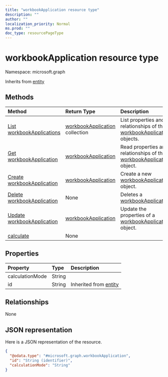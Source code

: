 ```yaml
---
title: "workbookApplication resource type"
description: ""
author: ""
localization_priority: Normal
ms.prod: ""
doc_type: resourcePageType
---
```


# workbookApplication resource type


Namespace: microsoft.graph




Inherits from [entity](../resources/entity.md)

## Methods
|Method|Return Type|Description|
|:---|:---|:---|
|[List workbookApplications](../api/workbookapplication-list.md)|[workbookApplication](../resources/workbookapplication.md) collection|List properties and relationships of the [workbookApplication](../resources/workbookapplication.md) objects.|
|[Get workbookApplication](../api/workbookapplication-get.md)|[workbookApplication](../resources/workbookapplication.md)|Read properties and relationships of the [workbookApplication](../resources/workbookapplication.md) object.|
|[Create workbookApplication](../api/workbookapplication-create.md)|[workbookApplication](../resources/workbookapplication.md)|Create a new [workbookApplication](../resources/workbookapplication.md) object.|
|[Delete workbookApplication](../api/workbookapplication-delete.md)|None|Deletes a [workbookApplication](../resources/workbookapplication.md).|
|[Update workbookApplication](../api/workbookapplication-update.md)|[workbookApplication](../resources/workbookapplication.md)|Update the properties of a [workbookApplication](../resources/workbookapplication.md) object.|
|[calculate](../api/workbookapplication-calculate.md)|None||

## Properties
|Property|Type|Description|
|:---|:---|:---|
|calculationMode|String||
|id|String| Inherited from [entity](../resources/entity.md)|

## Relationships
None

## JSON representation
Here is a JSON representation of the resource.
<!-- {
  "blockType": "resource",
  "keyProperty": "id",
  "@odata.type": "microsoft.graph.workbookApplication",
  "baseType": "microsoft.graph.entity",
  "openType": false
}
-->
``` json
{
  "@odata.type": "#microsoft.graph.workbookApplication",
  "id": "String (identifier)",
  "calculationMode": "String"
}
```

